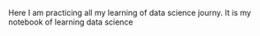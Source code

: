 Here I am practicing all my learning of data science journy.
It is my notebook of learning data science